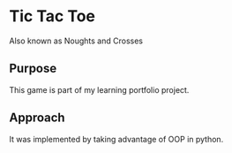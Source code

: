 # Tic Tac Toe
 Also known as Noughts and Crosses
 
 ## Purpose
  This game is part of my learning portfolio project.
 ## Approach
  It was implemented by taking advantage of OOP in python.
